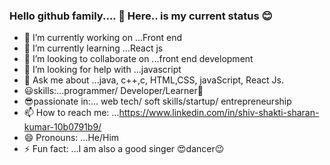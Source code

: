 ### Hello github family.... 👏 Here.. is my current status 😊


- 🔭 I’m currently working on ...Front end
- 🌱 I’m currently learning ...React js 
- 👯 I’m looking to collaborate on ...front end development
- 🤔 I’m looking for help with ...javascript
- 💬 Ask me about ...java, c++,c, HTML,CSS, javaScript, React Js.
- 😃skills:...programmer/ Developer/Learner🙂
- 😎passionate in:... web tech/ soft skills/startup/ entrepreneurship
- 📫 How to reach me: ...https://www.linkedin.com/in/shiv-shakti-sharan-kumar-10b0791b9/
- 😄 Pronouns: ...He/Him
- ⚡ Fun fact: ...I am also a good singer 😍dancer😉


